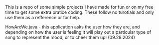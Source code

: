 This is a repo of some simple projects I have made for fun or on my free time to get some extra pratice coding. These follow no turotials and only use them as a refference or for help. 

HowAreWe.java - this application asks the user how they are, and depending on how the user is feeling it will play out a particular type of song to represent the mood, or to cheer them up! (09.28.2024)
